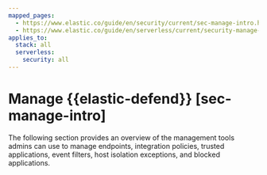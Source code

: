 ```yaml
---
mapped_pages:
  - https://www.elastic.co/guide/en/security/current/sec-manage-intro.html
  - https://www.elastic.co/guide/en/serverless/current/security-manage-endpoint-protection.html
applies_to:
  stack: all
  serverless:
    security: all
---
```


# Manage {{elastic-defend}} [sec-manage-intro]

The following section provides an overview of the management tools admins can use to manage endpoints, integration policies, trusted applications, event filters, host isolation exceptions, and blocked applications.
